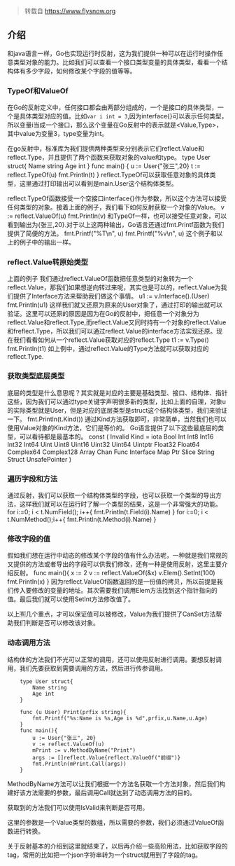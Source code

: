 
>转载自 https://www.flysnow.org

## 介绍
和java语言一样，Go也实现运行时反射，这为我们提供一种可以在运行时操作任意类型对象的能力。比如我们可以查看一个接口类型变量的具体类型，看看一个结构体有多少字段，如何修改某个字段的值等等。
### TypeOf和ValueOf
在Go的反射定义中，任何接口都会由两部分组成的，一个是接口的具体类型，一个是具体类型对应的值。比如`var i int = 3`,因为interface{}可以表示任何类型，所以变量i当成一个接口，那么这个变量在Go反射中的表示就是<Value,Type>，其中value为变量3，type变量为int。

在go反射中，标准库为我们提供两种类型来分别表示它们reflect.Value和reflect.Type，并且提供了两个函数来获取对象的value和type。
		type User struct{
		    Name string
		    Age int
		}
		func main() {
		    u := User{"张三",20}
		    t := reflect.TypeOf(u)
		    fmt.Println(t)
		}
reflect.TypeOf可以获取任意对象的具体类型，这里通过打印输出可以看到是main.User这个结构体类型。

reflect.TypeOf函数接受一个空接口interface{}作为参数，所以这个方法可以接受任何类型的对象。接着上面的例子，我们看下如何反射获取一个对象的Value。
		v := reflect.ValueOf(u)
		fmt.Println(v)
和TypeOf一样，也可以接受任意对象，可以看到输出为{张三,20}.对于以上这两种输出，Go语言还通过fmt.Printf函数为我们提供了简便的方法。
		fmt.Printf("%T\n", u)
		fmt.Printf("%v\n", u)
这个例子和以上的例子中的输出一样。
### reflect.Value转原始类型
上面的例子 我们通过reflect.ValueOf函数把任意类型的对象转为一个reflect.Value，那我们如果想逆向转过来呢，其实也是可以的，reflect.Value为我们提供了Interface方法来帮助我们做这个事情。
		u1 := v.Interface().(User)
		fmt.Println(u1)
这样我们就又还原为原来的User对象了，通过打印的输出就可以验证。这里可以还原的原因是因为在Go的反射中，把任意一个对象分为reflect.Value和reflect.Type,而reflect.Value又同时持有一个对象的reflect.Value和freflect.Type，所以我们可以通过reflect.Value的interface方法实现还原。现在我们看看如何从一个reflect.Value获取对应的reflect.Type
		t1 := v.Type()
		fmt.Println(t1)
如上例中，通过reflect.Value的Type方法就可以获取对应的reflect.Type.
### 获取类型底层类型
底层的类型是什么意思呢？其实就是对应的主要是基础类型、接口、结构体、指针这些，因为我们可以通过type关键字声明很多新的类型，比如上面的自理，对象u的实际类型就是User，但是对应的底层类型是struct这个结构体类型，我们来验证一下。
		fmt.Println(t.Kind())
通过Kind方法获取即可，非常简单，当然我们也可以使用Value对象的Kind方法，它们是等价的。
Go语言提供了以下这些最底层的类型，可以看待都是最基本的。
		const (
			Invalid Kind = iota
			Bool
			Int
			Int8
			Int16
			Int32
			Int64
			Uint
			Uint8
			Uint16
			Uint32
			Uint64
			Uintptr
			Float32
			Float64
			Complex64
			Complex128
			Array
			Chan
			Func
			Interface
			Map
			Ptr
			Slice
			String
			Struct
			UnsafePointer
		)
### 遍历字段和方法
通过反射，我们可以获取一个结构体类型的字段，也可以获取一个类型的导出方法，这样我们就可以在运行时了解一个类型的结果，这是一个非常强大的功能。
		for i:=0; i < t.NumField(); i++{
		    fmt.Println(t.Field(i).Name)
		}
		for i:=0; i < t.NumMethod();i++{
		    fmt.Println(t.Method(i).Name)
		}
### 修改字段的值
假如我们想在运行中动态的修改某个字段的值有什么办法呢，一种就是我们常规的又提供的方法或者导出的字段可以供我们修改，还有一种是使用反射，这里主要介绍反射。
		func main(){
		    x := 2
		    v := reflect.ValueOf(&x)
		    v.Elem().SetInt(100)
		    fmt.Println(x)
		}
因为reflect.ValueOf函数返回的是一份值的拷贝，所以前提是我们传入要修改的变量的地址。其次需要我们调用Elem方法找到这个指针指向的值。最后我们就可以使用SetInt方法修改值了。

以上🈶️几个重点，才可以保证值可以被修改，Value为我们提供了CanSet方法帮助我们判断是否可以修改该对象。
### 动态调用方法
结构体的方法我们不光可以正常的调用，还可以使用反射进行调用。要想反射调用，我们先要获取到需要调用的方法，然后进行传参调用。

		type User struct{
			Name string
			Age int
		}
		
		func (u User) Print(prfix string){
			fmt.Printf("%s:Name is %s,Age is %d",prfix,u.Name,u.Age)
		}
		func main(){
		    u := User{"张三", 20}
		    v := reflect.ValueOf(u)
		    mPrint := v.MethodByName("Print")
		    args := []reflect.Value{reflect.ValueOf("前缀")}
		    fmt.Println(mPrint.Call(args))
		}
MethodByName方法可以让我们根据一个方法名获取一个方法对象，然后我们构建好该方法需要的参数，最后调用Call就达到了动态调用方法的目的。

获取到的方法我们可以使用IsValid来判断是否可用。

这里的参数是一个Value类型的数组，所以需要的参数，我们必须通过ValueOf函数进行转换。

关于反射基本的介绍到这里就结束了，以后再介绍一些高阶用法，比如获取字段的tag，常用的比如把一个json字符串转为一个struct就用到了字段的tag。
